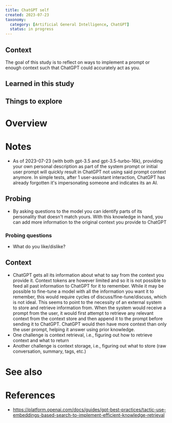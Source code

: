 ```yaml
---
title: ChatGPT self
created: 2023-07-23
taxonomy:
  category: [Artificial General Intelligence, ChatGPT]
  status: in progress
---
```


## Context
The goal of this study is to reflect on ways to implement a prompt or enough context such that ChatGPT could accurately act as you.

## Learned in this study

## Things to explore

# Overview

# Notes
* As of 2023-07-23 (with both gpt-3.5 and gpt-3.5-turbo-16k), providing your own personal description as part of the system prompt or initial user prompt will quickly result in ChatGPT not using said prompt context anymore. In simple tests, after 1 user-assistant interaction, ChatGPT has already forgotten it's impersonating someone and indicates its an AI.

## Probing
* By asking questions to the model you can identify parts of its personality that doesn't match yours. With this knowledge in hand, you can add more information to the original context you provide to ChatGPT

### Probing questions
* What do you like/dislike?

## Context
* ChatGPT gets all its information about what to say from the context you provide it. Context tokens are however limited and so it is not possible to feed all past information to ChatGPT for it to remember. While it may be possible to fine-tune a model with all the information you want it to remember, this would require cycles of discuss/fine-tune/discuss, which is not ideal. This seems to point to the necessity of an external system to store and retrieve information from. When the system would receive a prompt from the user, it would first attempt to retrieve any relevant context from the context store and then append it to the prompt before sending it to ChatGPT. ChatGPT would then have more context than only the user prompt, helping it answer using prior knowledge.
* One challenge is context retrieval, i.e., figuring out how to retrieve context and what to return
* Another challenge is context storage, i.e., figuring out what to store (raw conversation, summary, tags, etc.)

# See also

# References
* https://platform.openai.com/docs/guides/gpt-best-practices/tactic-use-embeddings-based-search-to-implement-efficient-knowledge-retrieval
